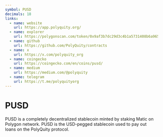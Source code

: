 ```yaml
---
symbol: PUSD
decimals: 18
links:
  - name: website
    url: https://app.polyquity.org/
  - name: explorer
    url: https://polygonscan.com/token/0x9af3b7dc29d3c4b1a5731408b6a9656fa7ac3b72
  - name: github
    url: https://github.com/PolyQuity/contracts
  - name: x
    url: https://x.com/polyquity_org
  - name: coingecko
    url: https://coingecko.com/en/coins/pusd/
  - name: medium
    url: https://medium.com/@polyquity
  - name: telegram
    url: https://t.me/polyquityorg
---
```


# PUSD

PUSD is a completely decentralized stablecoin minted by staking Matic on Polygon network. PUSD is the USD-pegged stablecoin used to pay out loans on the PolyQuity protocol.
